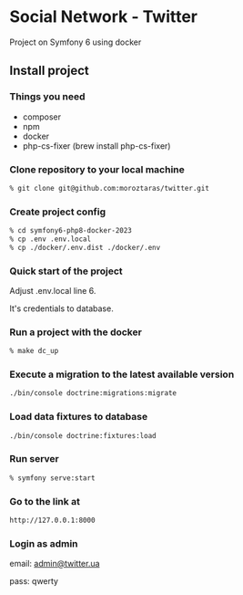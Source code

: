 # Social Network - Twitter

Project on Symfony 6 using docker

## Install project

### Things you need
* composer
* npm
* docker
* php-cs-fixer (brew install php-cs-fixer)

### Clone repository to your local machine
```bash
% git clone git@github.com:moroztaras/twitter.git
```

### Create project config
```bash
% cd symfony6-php8-docker-2023
% cp .env .env.local
% cp ./docker/.env.dist ./docker/.env
```
### Quick start of the project

Adjust .env.local line 6.

It's credentials to database.

### Run a project with the docker
```bash
% make dc_up
```

### Execute a migration to the latest available version
```bash
./bin/console doctrine:migrations:migrate
```

### Load data fixtures to database
```bash
./bin/console doctrine:fixtures:load
```

### Run server
```bash
% symfony serve:start
```

### Go to the link at
```bash
http://127.0.0.1:8000
```

### Login as admin

email: admin@twitter.ua

pass: qwerty
